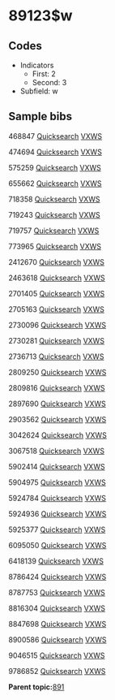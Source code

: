 # 89123$w

## Codes

-   Indicators
    -   First: 2
    -   Second: 3
-   Subfield: w

## Sample bibs

468847 [Quicksearch](https://search.library.yale.edu/catalog/468847) [VXWS](http://prodorbis.library.yale.edu:7014/vxws/GetHoldingsService?bibId=468847)

474694 [Quicksearch](https://search.library.yale.edu/catalog/474694) [VXWS](http://prodorbis.library.yale.edu:7014/vxws/GetHoldingsService?bibId=474694)

575259 [Quicksearch](https://search.library.yale.edu/catalog/575259) [VXWS](http://prodorbis.library.yale.edu:7014/vxws/GetHoldingsService?bibId=575259)

655662 [Quicksearch](https://search.library.yale.edu/catalog/655662) [VXWS](http://prodorbis.library.yale.edu:7014/vxws/GetHoldingsService?bibId=655662)

718358 [Quicksearch](https://search.library.yale.edu/catalog/718358) [VXWS](http://prodorbis.library.yale.edu:7014/vxws/GetHoldingsService?bibId=718358)

719243 [Quicksearch](https://search.library.yale.edu/catalog/719243) [VXWS](http://prodorbis.library.yale.edu:7014/vxws/GetHoldingsService?bibId=719243)

719757 [Quicksearch](https://search.library.yale.edu/catalog/719757) [VXWS](http://prodorbis.library.yale.edu:7014/vxws/GetHoldingsService?bibId=719757)

773965 [Quicksearch](https://search.library.yale.edu/catalog/773965) [VXWS](http://prodorbis.library.yale.edu:7014/vxws/GetHoldingsService?bibId=773965)

2412670 [Quicksearch](https://search.library.yale.edu/catalog/2412670) [VXWS](http://prodorbis.library.yale.edu:7014/vxws/GetHoldingsService?bibId=2412670)

2463618 [Quicksearch](https://search.library.yale.edu/catalog/2463618) [VXWS](http://prodorbis.library.yale.edu:7014/vxws/GetHoldingsService?bibId=2463618)

2701405 [Quicksearch](https://search.library.yale.edu/catalog/2701405) [VXWS](http://prodorbis.library.yale.edu:7014/vxws/GetHoldingsService?bibId=2701405)

2705163 [Quicksearch](https://search.library.yale.edu/catalog/2705163) [VXWS](http://prodorbis.library.yale.edu:7014/vxws/GetHoldingsService?bibId=2705163)

2730096 [Quicksearch](https://search.library.yale.edu/catalog/2730096) [VXWS](http://prodorbis.library.yale.edu:7014/vxws/GetHoldingsService?bibId=2730096)

2730281 [Quicksearch](https://search.library.yale.edu/catalog/2730281) [VXWS](http://prodorbis.library.yale.edu:7014/vxws/GetHoldingsService?bibId=2730281)

2736713 [Quicksearch](https://search.library.yale.edu/catalog/2736713) [VXWS](http://prodorbis.library.yale.edu:7014/vxws/GetHoldingsService?bibId=2736713)

2809250 [Quicksearch](https://search.library.yale.edu/catalog/2809250) [VXWS](http://prodorbis.library.yale.edu:7014/vxws/GetHoldingsService?bibId=2809250)

2809816 [Quicksearch](https://search.library.yale.edu/catalog/2809816) [VXWS](http://prodorbis.library.yale.edu:7014/vxws/GetHoldingsService?bibId=2809816)

2897690 [Quicksearch](https://search.library.yale.edu/catalog/2897690) [VXWS](http://prodorbis.library.yale.edu:7014/vxws/GetHoldingsService?bibId=2897690)

2903562 [Quicksearch](https://search.library.yale.edu/catalog/2903562) [VXWS](http://prodorbis.library.yale.edu:7014/vxws/GetHoldingsService?bibId=2903562)

3042624 [Quicksearch](https://search.library.yale.edu/catalog/3042624) [VXWS](http://prodorbis.library.yale.edu:7014/vxws/GetHoldingsService?bibId=3042624)

3067518 [Quicksearch](https://search.library.yale.edu/catalog/3067518) [VXWS](http://prodorbis.library.yale.edu:7014/vxws/GetHoldingsService?bibId=3067518)

5902414 [Quicksearch](https://search.library.yale.edu/catalog/5902414) [VXWS](http://prodorbis.library.yale.edu:7014/vxws/GetHoldingsService?bibId=5902414)

5904975 [Quicksearch](https://search.library.yale.edu/catalog/5904975) [VXWS](http://prodorbis.library.yale.edu:7014/vxws/GetHoldingsService?bibId=5904975)

5924784 [Quicksearch](https://search.library.yale.edu/catalog/5924784) [VXWS](http://prodorbis.library.yale.edu:7014/vxws/GetHoldingsService?bibId=5924784)

5924936 [Quicksearch](https://search.library.yale.edu/catalog/5924936) [VXWS](http://prodorbis.library.yale.edu:7014/vxws/GetHoldingsService?bibId=5924936)

5925377 [Quicksearch](https://search.library.yale.edu/catalog/5925377) [VXWS](http://prodorbis.library.yale.edu:7014/vxws/GetHoldingsService?bibId=5925377)

6095050 [Quicksearch](https://search.library.yale.edu/catalog/6095050) [VXWS](http://prodorbis.library.yale.edu:7014/vxws/GetHoldingsService?bibId=6095050)

6418139 [Quicksearch](https://search.library.yale.edu/catalog/6418139) [VXWS](http://prodorbis.library.yale.edu:7014/vxws/GetHoldingsService?bibId=6418139)

8786424 [Quicksearch](https://search.library.yale.edu/catalog/8786424) [VXWS](http://prodorbis.library.yale.edu:7014/vxws/GetHoldingsService?bibId=8786424)

8787753 [Quicksearch](https://search.library.yale.edu/catalog/8787753) [VXWS](http://prodorbis.library.yale.edu:7014/vxws/GetHoldingsService?bibId=8787753)

8816304 [Quicksearch](https://search.library.yale.edu/catalog/8816304) [VXWS](http://prodorbis.library.yale.edu:7014/vxws/GetHoldingsService?bibId=8816304)

8847698 [Quicksearch](https://search.library.yale.edu/catalog/8847698) [VXWS](http://prodorbis.library.yale.edu:7014/vxws/GetHoldingsService?bibId=8847698)

8900586 [Quicksearch](https://search.library.yale.edu/catalog/8900586) [VXWS](http://prodorbis.library.yale.edu:7014/vxws/GetHoldingsService?bibId=8900586)

9046515 [Quicksearch](https://search.library.yale.edu/catalog/9046515) [VXWS](http://prodorbis.library.yale.edu:7014/vxws/GetHoldingsService?bibId=9046515)

9786852 [Quicksearch](https://search.library.yale.edu/catalog/9786852) [VXWS](http://prodorbis.library.yale.edu:7014/vxws/GetHoldingsService?bibId=9786852)

**Parent topic:**[891](../../tags/891/891.md)

